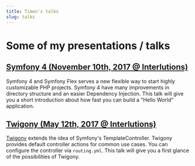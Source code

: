 ```yaml
---
title: Timon's talks
slug: talks
---
```


# Some of my presentations / talks

## [Symfony 4 (November 10th, 2017 @ Interlutions)](/symfony4-talk/)

Symfony 4 and Symfony Flex serves a new flexible way to start highly
customizable PHP projects. Symfony 4 have many improvements in directory
structure and an easier Dependency Injection. This talk will give you a
short introduction about how fast you can build a "Hello World" application.

## [Twigony (May 12th, 2017 @ Interlutions)](/twigony-talk/)

[Twigony](https://github.com/timonf/twigony-bundle) extends the idea of
Symfony's TemplateController. Twigony provides default controller actions for
common use cases. You can configure the controller via `routing.yml`. This
talk will give you a first glance of the possibilities of Twigony.
